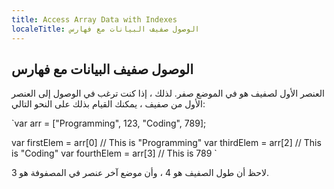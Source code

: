 ```yaml
---
title: Access Array Data with Indexes
localeTitle: الوصول صفيف البيانات مع فهارس
---
```

## الوصول صفيف البيانات مع فهارس

العنصر الأول لصفيف هو في الموضع صفر. لذلك ، إذا كنت ترغب في الوصول إلى العنصر الأول من صفيف ، يمكنك القيام بذلك على النحو التالي:

 `var arr = ["Programming", 123, "Coding", 789]; 
 
 var firstElem = arr[0] // This is "Programming" 
 var thirdElem = arr[2] // This is "Coding" 
 var fourthElem = arr[3] // This is 789 
` 

لاحظ أن طول الصفيف هو 4 ، وأن موضع آخر عنصر في المصفوفة هو 3.
